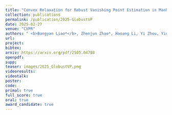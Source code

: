 ```yaml
---
title: "Convex Relaxation for Robust Vanishing Point Estimation in Manhattan World"
collection: publications
permalink: /publication/2025-GlobustVP
date: 2025-02-27
venue: "CVPR"
authors: " <b>Bangyan Liao*</b>, Zhenjun Zhao*, Haoang Li, Yi Zhou, Yingping Zeng, Hao Li, Peidong Liu"
url: 
project: 
bibtex: 
arxiv: https://arxiv.org/pdf/2505.04788
openpdf: 
supp: 
teaser: images/2025_GlobustVP.png
videoresults: 
videotalk: 
poster: 
code: 
primal: true
full_score: true
oral: true
award_candidate: true
---
```


